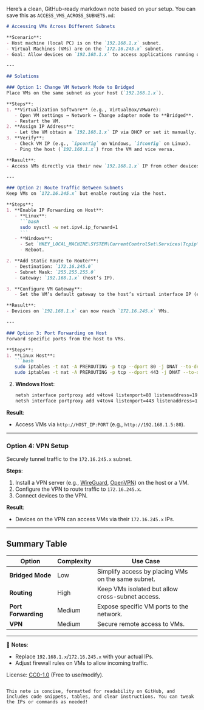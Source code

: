 Here’s a clean, GitHub-ready markdown note based on your setup. You can save this as `ACCESS_VMS_ACROSS_SUBNETS.md`:

```markdown
# Accessing VMs Across Different Subnets

**Scenario**:  
- Host machine (local PC) is on the `192.168.1.x` subnet.  
- Virtual Machines (VMs) are on the `172.16.245.x` subnet.  
- Goal: Allow devices on `192.168.1.x` to access applications running on the VMs.

---

## Solutions

### Option 1: Change VM Network Mode to Bridged
Place VMs on the same subnet as your host (`192.168.1.x`).  

**Steps**:  
1. **Virtualization Software** (e.g., VirtualBox/VMware):  
   - Open VM settings → Network → Change adapter mode to **Bridged**.  
   - Restart the VM.  
2. **Assign IP Address**:  
   - Let the VM obtain a `192.168.1.x` IP via DHCP or set it manually.  
3. **Verify**:  
   - Check VM IP (e.g., `ipconfig` on Windows, `ifconfig` on Linux).  
   - Ping the host (`192.168.1.x`) from the VM and vice versa.  

**Result**:  
- Access VMs directly via their new `192.168.1.x` IP from other devices.

---

### Option 2: Route Traffic Between Subnets
Keep VMs on `172.16.245.x` but enable routing via the host.  

**Steps**:  
1. **Enable IP Forwarding on Host**:  
   - **Linux**:  
     ```bash
     sudo sysctl -w net.ipv4.ip_forward=1
     ```  
   - **Windows**:  
     - Set `HKEY_LOCAL_MACHINE\SYSTEM\CurrentControlSet\Services\Tcpip\Parameters\IPEnableRouter` to `1` (via `regedit`).  
     - Reboot.  

2. **Add Static Route to Router**:  
   - Destination: `172.16.245.0`  
   - Subnet Mask: `255.255.255.0`  
   - Gateway: `192.168.1.x` (host’s IP).  

3. **Configure VM Gateway**:  
   - Set the VM’s default gateway to the host’s virtual interface IP (e.g., `172.16.245.1`).  

**Result**:  
- Devices on `192.168.1.x` can now reach `172.16.245.x` VMs.

---

### Option 3: Port Forwarding on Host
Forward specific ports from the host to VMs.  

**Steps**:  
1. **Linux Host**:  
   ```bash
   sudo iptables -t nat -A PREROUTING -p tcp --dport 80 -j DNAT --to-destination 172.16.245.3:80
   sudo iptables -t nat -A PREROUTING -p tcp --dport 443 -j DNAT --to-destination 172.16.245.3:443
   ```  
2. **Windows Host**:  
   ```cmd
   netsh interface portproxy add v4tov4 listenport=80 listenaddress=192.168.1.x connectport=80 connectaddress=172.16.245.3
   netsh interface portproxy add v4tov4 listenport=443 listenaddress=192.168.1.x connectport=443 connectaddress=172.16.245.3
   ```  

**Result**:  
- Access VMs via `http://HOST_IP:PORT` (e.g., `http://192.168.1.5:80`).

---

### Option 4: VPN Setup
Securely tunnel traffic to the `172.16.245.x` subnet.  

**Steps**:  
1. Install a VPN server (e.g., [WireGuard](https://www.wireguard.com/), [OpenVPN](https://openvpn.net/)) on the host or a VM.  
2. Configure the VPN to route traffic to `172.16.245.x`.  
3. Connect devices to the VPN.  

**Result**:  
- Devices on the VPN can access VMs via their `172.16.245.x` IPs.

---

## Summary Table
| Option              | Complexity | Use Case                                  |
|---------------------|------------|------------------------------------------|
| **Bridged Mode**    | Low        | Simplify access by placing VMs on the same subnet. |
| **Routing**         | High       | Keep VMs isolated but allow cross-subnet access. |
| **Port Forwarding** | Medium     | Expose specific VM ports to the network. |
| **VPN**             | Medium     | Secure remote access to VMs.             |

---

📝 **Notes**:  
- Replace `192.168.1.x`/`172.16.245.x` with your actual IPs.  
- Adjust firewall rules on VMs to allow incoming traffic.  

License: [CC0-1.0](https://creativecommons.org/publicdomain/zero/1.0/) (Free to use/modify).
```

This note is concise, formatted for readability on GitHub, and includes code snippets, tables, and clear instructions. You can tweak the IPs or commands as needed!
